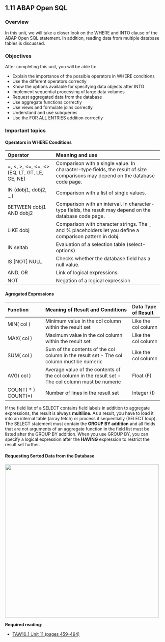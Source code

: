 ## 1.11 ABAP Open SQL

### Overview

In this unit, we will take a closer look on the WHERE and INTO clause of the ABAP Open SQL statement. In addition, reading data from multiple database tables is discussed.

### Objectives

After completing this unit, you will be able to:

- Explain the importance of the possible operators in WHERE conditions
- Use the different operators correctly
- Know the options available for specifying data objects after INTO
- Implement sequential processing of large data volumes
- Request aggregated data from the database
- Use aggregate functions correctly
- Use views and formulate joins correctly
- Understand and use subqueries
- Use the FOR ALL ENTRIES addition correctly

### Important topics

#### Operators in WHERE Conditions

| Operator | Meaning and use |
| :------------ | :------------ |
| =, <, >, <=, <=, <> (EQ, LT, GT, LE, GE, NE) | Comparison with a single value. In character-type fields, the result of size comparisons may depend on the database code page. |
| IN (dobj1, dobj2, ...) | Comparison with a list of single values. |
| BETWEEN dobj1 AND dobj2 | Comparison with an interval. In character-type fields, the result may depend on the database code page. |
| LIKE dobj | Comparison with character strings. The _ and % placeholders let you define a comparison pattern in dobj.
| IN seltab | Evaluation of a selection table (select-options) |
| IS [NOT] NULL | Checks whether the database field has a null value. |
| AND, OR | Link of logical expressions. |
| NOT | Negation of a logical expression. |

#### Agregated Expressions

| Function | Meaning of Result and Conditions | Data Type of Result |
| :------------ | :------------ | :------------ | 
| MIN( col ) | Minimum value in the col column within the result set | Like the col column |
| MAX( col ) | Maximum value in the col column within the result set | Like the col column |
| SUM( col ) | Sum of the contents of the col column in the result set - The col column must be numeric | Like the col column |
| AVG( col ) | Average value of the contents of the col column in the result set - The col column must be numeric | Float (F) |
| COUNT( * ) COUNT(*) | Number of lines in the result set | Integer (I) |

If the field list of a SELECT contains field labels in addition to aggregate expressions, the result is always **multiline**. As a result, you have to load it into an internal table (array fetch) or process it sequentially (SELECT loop). The SELECT statement must contain the **GROUP BY addition** and all fields that are not arguments of an aggregate function in the field list must be listed after the GROUP BY addition.
When you use GROUP BY, you can specify a logical expression after the **HAVING** expression to restrict the result set further.

#### Requesting Sorted Data from the Database

<img src="https://github.com/msg-CareerPaths/sap-abap-internship/assets/139317079/22c86973-916f-4a40-bf34-4ef2353be8d8" width="500">


**Required reading**:
- [TAW10_1 Unit 11 (pages 459-494)](https://msggroup.sharepoint.com/:b:/r/sites/msteams_f974e3/Freigegebene%20Dokumente/General/SAP%20Summer%20School%202023/Training%20materials/TAW/TAW10_1_EN_Col92_FV_Part_NSC.pdf?csf=1&web=1&e=qJJmzd)
